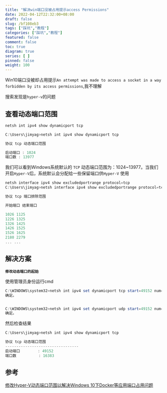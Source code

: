 ```yaml
---
title: "解决win端口没被占用提示access Permissions"
date: 2022-04-12T22:32:00+08:00
draft: false
slug: /bf108eb3
tags: ["踩坑","教程"]
categories: ["踩坑","教程"]
featured: false 
comment: false 
toc: true 
diagram: true 
series: [ ] 
pinned: false
weight: 100
---
```


Win10端口没被却占用提示`An attempt was made to access a socket in a way forbidden by its access permissions`,我不理解

<!--more-->

搜索发现是`hyper-v`的问题

## 查看动态端口范围

```powershell
netsh int ipv4 show dynamicport tcp

C:\Users\jimyag>netsh int ipv4 show dynamicport tcp

协议 tcp 动态端口范围

启动端口 : 1024
端口数 : 13977
```

我们可以看到Windows系统默认的 `TCP` 动态端口范围为：1024~13977。当我们开启`Hyper-V`后，系统默认会分配给一些保留端口供`Hyper-V` 使用

```powershell
netsh interface ipv4 show excludedportrange protocol=tcp
C:\Users\jimyag>netsh interface ipv4 show excludedportrange protocol=tcp

协议 tcp 端口排除范围

开始端口 结束端口

1026 1125
1226 1325
1326 1425
1426 1525
1526 1625
2180 2279
... ...
```

## 解决方案

**`修改动态端口的起始`**

使用管理员身份运行cmd

```powershell
C:\WINDOWS\system32>netsh int ipv4 set dynamicport tcp start=49152 num=16383
确定。


C:\WINDOWS\system32>netsh int ipv4 set dynamicport udp start=49152 num=16383
确定。
```

然后检查结果

```powershell
C:\Users\jimyag>netsh int ipv4 show dynamicport tcp

协议 tcp 动态端口范围
---------------------------------
启动端口        : 49152
端口数          : 16383
```

## 参考

[修改Hyper-V动态端口范围以解决Windows 10下Docker等应用端口占用问题](https://www.loserhub.cn/posts/details/8c5e0cd3e3e24a31beaebf91e908abb7)
